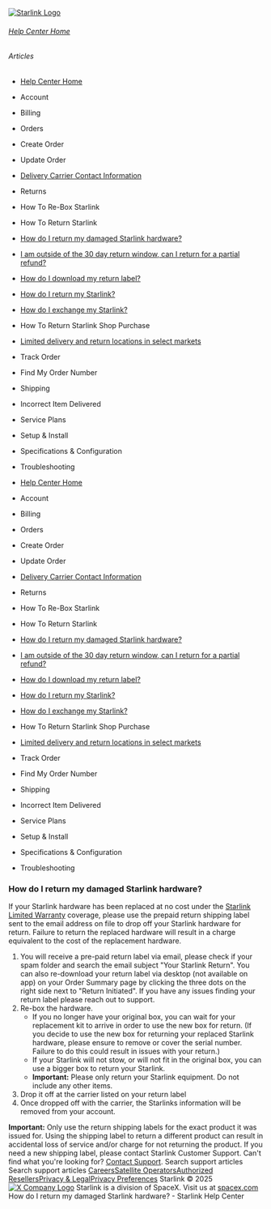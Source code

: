 [![Starlink Logo](https://www.starlink.com/_next/image?url=%2Fassets%2Fimages%2Flogo%2Flogo_white.png&w=3840&q=75)](https://www.starlink.com/support/article/<https:/www.starlink.com/>)
###### [Help Center Home](https://www.starlink.com/support/article/</support>)
###### Articles
  * [Help Center Home](https://www.starlink.com/support/article/</support>)
  * Account
  * Billing
  * Orders
  * Create Order
  * Update Order
  * [Delivery Carrier Contact Information](https://www.starlink.com/support/article/</support/article/c954e904-6c7b-0171-e845-567390f8bfb1>)
  * Returns
  * How To Re-Box Starlink
  * How To Return Starlink
  * [How do I return my damaged Starlink hardware?](https://www.starlink.com/support/article/</support/article/5cdc5c31-3af4-d9eb-d0c3-7fc8e85389f5>)
  * [I am outside of the 30 day return window, can I return for a partial refund?](https://www.starlink.com/support/article/</support/article/65ef366f-5807-bdc2-2dac-772e7d44963f>)
  * [How do I download my return label? ](https://www.starlink.com/support/article/</support/article/37887554-887f-3e54-b06e-29d1bf706a50>)
  * [How do I return my Starlink?](https://www.starlink.com/support/article/</support/article/a522bcf2-1e26-981f-1530-c05052fe2b9c>)
  * [How do I exchange my Starlink?](https://www.starlink.com/support/article/</support/article/d7f6e4b3-5f2e-0a88-1d86-5fd520ae036e>)
  * How To Return Starlink Shop Purchase
  * [Limited delivery and return locations in select markets](https://www.starlink.com/support/article/</support/article/8699de96-4870-e2bc-e0c5-c68a8ba58dc9>)
  * Track Order
  * Find My Order Number
  * Shipping
  * Incorrect Item Delivered
  * Service Plans
  * Setup & Install
  * Specifications & Configuration
  * Troubleshooting


  * [Help Center Home](https://www.starlink.com/support/article/</support>)
  * Account
  * Billing
  * Orders
  * Create Order
  * Update Order
  * [Delivery Carrier Contact Information](https://www.starlink.com/support/article/</support/article/c954e904-6c7b-0171-e845-567390f8bfb1>)
  * Returns
  * How To Re-Box Starlink
  * How To Return Starlink
  * [How do I return my damaged Starlink hardware?](https://www.starlink.com/support/article/</support/article/5cdc5c31-3af4-d9eb-d0c3-7fc8e85389f5>)
  * [I am outside of the 30 day return window, can I return for a partial refund?](https://www.starlink.com/support/article/</support/article/65ef366f-5807-bdc2-2dac-772e7d44963f>)
  * [How do I download my return label? ](https://www.starlink.com/support/article/</support/article/37887554-887f-3e54-b06e-29d1bf706a50>)
  * [How do I return my Starlink?](https://www.starlink.com/support/article/</support/article/a522bcf2-1e26-981f-1530-c05052fe2b9c>)
  * [How do I exchange my Starlink?](https://www.starlink.com/support/article/</support/article/d7f6e4b3-5f2e-0a88-1d86-5fd520ae036e>)
  * How To Return Starlink Shop Purchase
  * [Limited delivery and return locations in select markets](https://www.starlink.com/support/article/</support/article/8699de96-4870-e2bc-e0c5-c68a8ba58dc9>)
  * Track Order
  * Find My Order Number
  * Shipping
  * Incorrect Item Delivered
  * Service Plans
  * Setup & Install
  * Specifications & Configuration
  * Troubleshooting


### How do I return my damaged Starlink hardware?
If your Starlink hardware has been replaced at no cost under the [Starlink Limited Warranty](https://www.starlink.com/support/article/<https:/www.starlink.com/legal/documents/DOC-1133-73441-63?regionCode=US>) coverage, please use the prepaid return shipping label sent to the email address on file to drop off your Starlink hardware for return. Failure to return the replaced hardware will result in a charge equivalent to the cost of the replacement hardware. 
  1. You will receive a pre-paid return label via email, please check if your spam folder and search the email subject "Your Starlink Return". You can also re-download your return label via desktop (not available on app) on your Order Summary page by clicking the three dots on the right side next to "Return Initiated". If you have any issues finding your return label please reach out to support.
  2. Re-box the hardware. 
     * If you no longer have your original box, you can wait for your replacement kit to arrive in order to use the new box for return. (If you decide to use the new box for returning your replaced Starlink hardware, please ensure to remove or cover the serial number. Failure to do this could result in issues with your return.)
     * If your Starlink will not stow, or will not fit in the original box, you can use a bigger box to return your Starlink.
     * **Important:** Please only return your Starlink equipment. Do not include any other items.
  3. Drop it off at the carrier listed on your return label
  4. Once dropped off with the carrier, the Starlinks information will be removed from your account.


**Important:** Only use the return shipping labels for the exact product it was issued for. Using the shipping label to return a different product can result in accidental loss of service and/or charge for not returning the product. If you need a new shipping label, please contact Starlink Customer Support.
Can't find what you're looking for? [Contact Support](https://www.starlink.com/support/article/</support/tickets?sourceType=web_article_help_center&sourceValue=5cdc5c31-3af4-d9eb-d0c3-7fc8e85389f5>).
Search support articles
Search support articles
[Careers](https://www.starlink.com/support/article/<https:/www.spacex.com/careers>)[Satellite Operators](https://www.starlink.com/support/article/<https:/starlink.com/satellite-operators>)[Authorized Resellers](https://www.starlink.com/support/article/<https:/starlink.com/resellers>)[Privacy & Legal](https://www.starlink.com/support/article/<https:/starlink.com/legal>)[Privacy Preferences](https://www.starlink.com/support/article/<>)
Starlink © 2025
[![X Company Logo](https://www.starlink.com/assets/images/icons/x-logo.svg)](https://www.starlink.com/support/article/<https:/twitter.com/Starlink>)
Starlink is a division of SpaceX. Visit us at [spacex.com](https://www.starlink.com/support/article/<https:/www.spacex.com/>)
How do I return my damaged Starlink hardware? - Starlink Help Center
